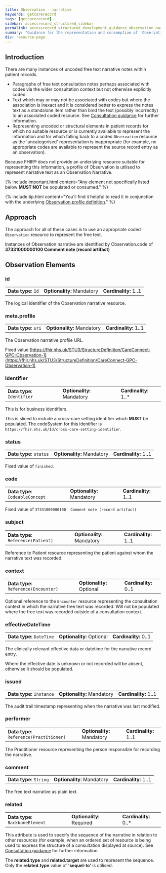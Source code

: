 ```yaml
---
title: Observation - narrative
keywords: getcarerecord
tags: [getcarerecord]
sidebar: accessrecord_structured_sidebar
permalink: accessrecord_structured_development_guidance_observation_narrative.html
summary: "Guidance for the representation and consumption of `Observation`resource representing uncoded freetext narrative"
div: resource-page
---
```


## Introduction ##

There are many instances of uncoded free text narrative notes within patient records.
* Paragraphs of free text consultation notes perhaps associated with codes via the wider consultation context but not otherwise explicitly coded.
* Text which may or may not be associated with codes but where the association is inexact and it is considered better to express the notes text as a standalone item rather than bind the text (possibly incorrectly) to an associated coded resource. See [Consultation guidance](accessrecord_structured_development_consultation_guidance.html) for further information.
* Representing uncoded or structural elements in patient records for which no suitable resource or is currently available to represent the information and for which falling back to a coded `Observation` resource as the 'uncategorised' representation is inappropriate (for example, no appropriate codes are available to represent the source record entry as an observation).

Because FHIR&reg; does not provide an underlying resource suitable for representing this information, a profile of Observation is utilised to represent narrative text as an Observation Narrative.

{% include important.html content="Any element not specifically listed below **MUST NOT** be populated or consumed." %}

{% include tip.html content="You'll find it helpful to read it in conjunction with the underlying [Observation profile definition](https://fhir.nhs.uk/STU3/StructureDefinition/CareConnect-GPC-Observation-1)." %}

## Approach ##

The approach for all of these cases is to use an appropriate coded `Observation` resource to represent the free text.

Instances of Observation narrative are identified by Observation.code of **37331000000100  Comment note (record artifact)**

## Observation Elements ##

### id ###

<table class='resource-attributes'>
  <tr>
    <td><b>Data type:</b> <code>Id</code></td>
    <td><b>Optionality:</b> Mandatory</td>
    <td><b>Cardinality:</b> 1..1</td>
  </tr>
</table>

The logical identifier of the Observation narrative resource.

### meta.profile ###

<table class='resource-attributes'>
  <tr>
    <td><b>Data type:</b> <code>uri</code></td>
    <td><b>Optionality:</b> Mandatory</td>
    <td><b>Cardinality:</b> 1..1</td>
  </tr>
</table>

The Observation narrative profile URL.

Fixed value [https://fhir.nhs.uk/STU3/StructureDefinition/CareConnect-GPC-Observation-1](https://fhir.nhs.uk/STU3/StructureDefinition/CareConnect-GPC-Observation-1)

### identifier ###

<table class='resource-attributes'>
  <tr>
    <td><b>Data type:</b> <code>Identifier</code></td>
    <td><b>Optionality:</b> Mandatory</td>
    <td><b>Cardinality:</b> 1..*</td>
  </tr>
</table>

This is for business identifiers.

This is sliced to include a cross-care setting identifier which **MUST** be populated. The codeSystem for this identifier is `https://fhir.nhs.uk/Id/cross-care-setting-identifier`.


### status ###

<table class='resource-attributes'>
  <tr>
    <td><b>Data type:</b> <code>status</code></td>
    <td><b>Optionality:</b> Mandatory</td>
    <td><b>Cardinality:</b> 1..1</td>
  </tr>
</table>

Fixed value of `finished`.



### code ###

<table class='resource-attributes'>
  <tr>
    <td><b>Data type:</b> <code>CodeableConcept</code></td>
    <td><b>Optionality:</b> Mandatory</td>
    <td><b>Cardinality:</b> 1..1</td>
  </tr>
</table>

Fixed value of `37331000000100  Comment note (record artifact)`

### subject ###

<table class='resource-attributes'>
  <tr>
    <td><b>Data type:</b> <code>Reference(Patient)</code></td>
    <td><b>Optionality:</b> Mandatory</td>
    <td><b>Cardinality:</b> 1..1</td>
  </tr>
</table>

Reference to Patient resource representing the patient against whom the narrative text was recorded.

### context ###

<table class='resource-attributes'>
  <tr>
    <td><b>Data type:</b> <code>Reference(Encounter)</code></td>
    <td><b>Optionality:</b> Optional</td>
    <td><b>Cardinality:</b> 0..1</td>
  </tr>
</table>

Optional reference to the `Encounter` resource representing the consultation context in which the narrative free text was recorded. Will not be populated where the free text was recorded outside of a consultation context.

### effectiveDateTime ###

<table class='resource-attributes'>
  <tr>
    <td><b>Data type:</b> <code>DateTime</code></td>
    <td><b>Optionality:</b> Optional</td>
    <td><b>Cardinality:</b> 0..1</td>
  </tr>
</table>

The clinically relevant effective data or datetime for the narrative record entry.

Where the effective date is unknown or not recorded will be absent, otherwise it should be populated.

### issued ###

<table class='resource-attributes'>
  <tr>
    <td><b>Data type:</b> <code>Instance</code></td>
    <td><b>Optionality:</b> Mandatory</td>
    <td><b>Cardinality:</b> 1..1</td>
  </tr>
</table>

The audit trail timestamp representing when the narrative was last modified.

### performer ###

<table class='resource-attributes'>
  <tr>
    <td><b>Data type:</b> <code>Reference(Practitioner)</code></td>
    <td><b>Optionality:</b> Mandatory</td>
    <td><b>Cardinality:</b> 1..1</td>
  </tr>
</table>

The Practitioner resource representing the person responsible for recording the narrative.

### comment ###

<table class='resource-attributes'>
  <tr>
    <td><b>Data type:</b> <code>String</code></td>
    <td><b>Optionality:</b> Mandatory</td>
    <td><b>Cardinality:</b> 1..1</td>
  </tr>
</table>

The free text narrative as plain text.

### related ###

<table class='resource-attributes'>
  <tr>
    <td><b>Data type:</b> <code>BackboneElement</code></td>
    <td><b>Optionality:</b> Required</td>
    <td><b>Cardinality:</b> 0..*</td>
  </tr>
</table>

This attribute is used to specify the sequence of the narrative in relation to other resources (for example, when an ordered set of resource is being used to express the structure of a consultation displayed at source). See [Consultation guidance](accessrecord_structured_development_consultation_guidance.html) for further information.

The **related.type** and **related.target** are used to represent the sequence. Only the **related.type** value of **'sequel-to'** is utilised.
